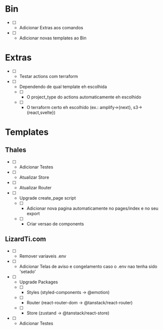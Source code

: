 # Bin

- [ ] - Adicionar Extras aos comandos
- [ ] - Adicionar novas templates ao Bin

# Extras

- [ ] - Testar actions com terraform
- [ ] - Dependendo de qual template eh escolhida
  - [ ] - O project_type do actions automaticamente eh escolhido
  - [ ] - O terraform certo eh escolhido (ex.: amplify->{next}, s3->{react,svelte})

# Templates

## Thales

- [ ] - Adicionar Testes
- [ ] - Atualizar Store
- [ ] - Atualizar Router
- [ ] - Upgrade create_page script
  - [ ] - Adicionar nova pagina automaticamente no pages/index e no seu export
  - [ ] - Criar versao de components

## LizardTi.com

- [ ] - Remover variaveis .env
- [ ] - Adicionar Telas de aviso e congelamento caso o .env nao tenha sido 'setado'
- [ ] - Upgrade Packages
  - [ ] - Styles (styled-components -> @emotion)
  - [ ] - Router (react-router-dom -> @tanstack/react-router)
  - [ ] - Store (zustand -> @tanstack/react-store)
- [ ] - Adicionar Testes
